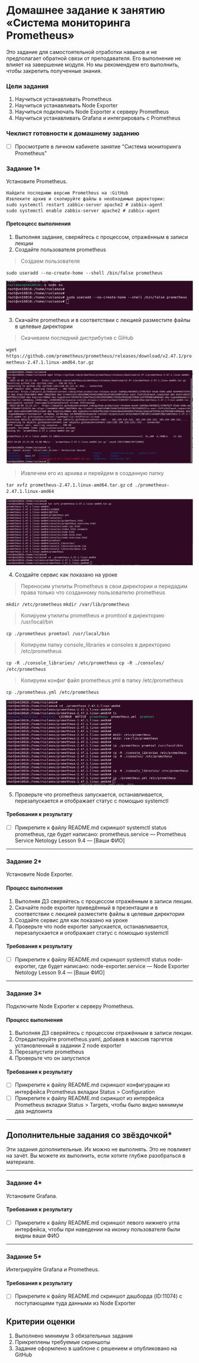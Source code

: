 # Домашнее задание к занятию «Система мониторинга Prometheus»

Это задание для самостоятельной отработки навыков и не предполагает обратной связи от преподавателя. Его выполнение не влияет на завершение модуля. Но мы рекомендуем его выполнить, чтобы закрепить полученные знания.

### Цели задания

1. Научиться устанавливать Prometheus
2. Научиться устанавливать Node Exporter
3. Научиться подключать Node Exporter к серверу Prometheus
4. Научиться устанавливать Grafana и интегрировать с Prometheus


### Чеклист готовности к домашнему заданию
- [ ] Просмотрите в личном кабинете занятие "Система мониторинга Prometheus" 

### Задание 1*
Установите Prometheus.

```
Найдите последнюю версию Prometheus на :GitHub
Извлеките архив и скопируйте файлы в необходимые директории:
sudo systemctl restart zabbix-server apache2 # zabbix-agent
sudo systemctl enable zabbix-server apache2 # zabbix-agent

```


#### Прetcоцесс выполнения
1. Выполняя задание, сверяйтесь с процессом, отражённым в записи лекции
2. Создайте пользователя prometheus

> Создаем пользователя 

`sudo useradd --no-create-home --shell /bin/false prometheus`

<img src = "img/hw04-001.png">

3. Скачайте prometheus и в соответствии с лекцией разместите файлы в целевые директории

> Скачиваем последний дистрибутив с GiHub

`wget https://github.com/prometheus/prometheus/releases/download/v2.47.1/prometheus-2.47.1.linux-amd64.tar.gz`

<img src = "img/hw04-002.png">

> Извлечем его из архива и перейдем в созданную папку

`tar xvfz prometheus-2.47.1.linux-amd64.tar.gz`
`cd ./prometheus-2.47.1.linux-amd64`

<img src = "img/hw04-003.png">

4. Создайте сервис как показано на уроке

> Переносим утилиты Prometheus в свои директории и передадим права только что созданному пользователю prometheus

`mkdir /etc/prometheus`
`mkdir /var/lib/prometheus`

> Копируем утилиты prometheus и promtool в директорию /usr/local/bin

`cp ./prometheus promtool /usr/local/bin`

> Копируем папку console_libraries и consoles в директорию /etc/prometheus

`cp -R ./console_libraries/ /etc/prometheus`
`cp -R ./consoles/ /etc/prometheus`

> Копируем конфиг файл prometheus.yml в папку /etc/prometheus

`cp ./prometheus.yml /etc/prometheus`

<img src = "img/hw04-004.png">

5. Проверьте что prometheus запускается, останавливается, перезапускается и отображает статус с помощью systemctl

#### Требования к результату
- [ ] Прикрепите к файлу README.md скриншот systemctl status prometheus, где будет написано: prometheus.service — Prometheus Service Netology Lesson 9.4 — [Ваши ФИО]

---

### Задание 2*
Установите Node Exporter.

#### Процесс выполнения
1. Выполняя ДЗ сверяйтесь с процессом отражённым в записи лекции.
3. Скачайте node exporter приведённый в презентации и в соответствии с лекцией разместите файлы в целевые директории
4. Создайте сервис для как показано на уроке
5. Проверьте что node exporter запускается, останавливается, перезапускается и отображает статус с помощью systemctl

#### Требования к результату
- [ ] Прикрепите к файлу README.md скриншот systemctl status node-exporter, где будет написано: node-exporter.service — Node Exporter Netology Lesson 9.4 — [Ваши ФИО]

---

### Задание 3*
Подключите Node Exporter к серверу Prometheus.

#### Процесс выполнения
1. Выполняя ДЗ сверяйтесь с процессом отражённым в записи лекции.
2. Отредактируйте prometheus.yaml, добавив в массив таргетов установленный в задании 2 node exporter
3. Перезапустите prometheus
4. Проверьте что он запустился

#### Требования к результату
- [ ] Прикрепите к файлу README.md скриншот конфигурации из интерфейса Prometheus вкладки Status > Configuration
- [ ] Прикрепите к файлу README.md скриншот из интерфейса Prometheus вкладки Status > Targets, чтобы было видно минимум два эндпоинта

---
## Дополнительные задания со звёздочкой*
Эти задания дополнительные. Их можно не выполнять. Это не повлияет на зачёт. Вы можете их выполнить, если хотите глубже разобраться в материале.

---

### Задание 4*
Установите Grafana.

#### Требования к результату
- [ ] Прикрепите к файлу README.md скриншот левого нижнего угла интерфейса, чтобы при наведении на иконку пользователя были видны ваши ФИО

---

### Задание 5*
Интегрируйте Grafana и Prometheus.

#### Требования к результату
- [ ] Прикрепите к файлу README.md скриншот дашборда (ID:11074) с поступающими туда данными из Node Exporter

## Критерии оценки
1. Выполнено минимум 3 обязательных задания
2. Прикреплены требуемые скриншоты
3. Задание оформлено в шаблоне с решением и опубликовано на GitHub


